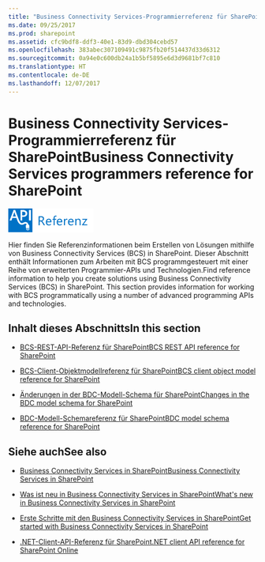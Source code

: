 ```yaml
---
title: "Business Connectivity Services-Programmierreferenz für SharePoint"
ms.date: 09/25/2017
ms.prod: sharepoint
ms.assetid: cfc9bdf8-ddf3-40e1-83d9-dbd304cebd57
ms.openlocfilehash: 383abec307109491c9875fb20f514437d33d6312
ms.sourcegitcommit: 0a94e0c600db24a1b5bf5895e6d3d9681bf7c810
ms.translationtype: HT
ms.contentlocale: de-DE
ms.lasthandoff: 12/07/2017
---
```

# <a name="business-connectivity-services-programmers-reference-for-sharepoint"></a><span data-ttu-id="4dfc8-102">Business Connectivity Services-Programmierreferenz für SharePoint</span><span class="sxs-lookup"><span data-stu-id="4dfc8-102">Business Connectivity Services programmers reference for SharePoint</span></span>

  
    
    
![Klassenbibliotheken und -verweise](../images/mod_icon_badge_reference.png)
  
    
    

  
    
    

  
    
    
<span data-ttu-id="4dfc8-p101">Hier finden Sie Referenzinformationen beim Erstellen von Lösungen mithilfe von Business Connectivity Services (BCS) in SharePoint. Dieser Abschnitt enthält Informationen zum Arbeiten mit BCS programmgesteuert mit einer Reihe von erweiterten Programmier-APIs und Technologien.</span><span class="sxs-lookup"><span data-stu-id="4dfc8-p101">Find reference information to help you create solutions using Business Connectivity Services (BCS) in SharePoint. This section provides information for working with BCS programmatically using a number of advanced programming APIs and technologies.</span></span>
  
    
    


## <a name="in-this-section"></a><span data-ttu-id="4dfc8-106">Inhalt dieses Abschnitts</span><span class="sxs-lookup"><span data-stu-id="4dfc8-106">In this section</span></span>


-  [<span data-ttu-id="4dfc8-107">BCS-REST-API-Referenz für SharePoint</span><span class="sxs-lookup"><span data-stu-id="4dfc8-107">BCS REST API reference for SharePoint</span></span>](bcs-rest-api-reference-for-sharepoint.md)
    
  
-  [<span data-ttu-id="4dfc8-108">BCS-Client-Objektmodellreferenz für SharePoint</span><span class="sxs-lookup"><span data-stu-id="4dfc8-108">BCS client object model reference for SharePoint</span></span>](bcs-client-object-model-reference-for-sharepoint.md)
    
  
-  [<span data-ttu-id="4dfc8-109">Änderungen in der BDC-Modell-Schema für SharePoint</span><span class="sxs-lookup"><span data-stu-id="4dfc8-109">Changes in the BDC model schema for SharePoint</span></span>](changes-in-the-bdc-model-schema-for-sharepoint.md)
    
  
-  [<span data-ttu-id="4dfc8-110">BDC-Modell-Schemareferenz für SharePoint</span><span class="sxs-lookup"><span data-stu-id="4dfc8-110">BDC model schema reference for SharePoint</span></span>](bdc-model-schema-reference-for-sharepoint.md)
    
  

## <a name="see-also"></a><span data-ttu-id="4dfc8-111">Siehe auch</span><span class="sxs-lookup"><span data-stu-id="4dfc8-111">See also</span></span>


-  [<span data-ttu-id="4dfc8-112">Business Connectivity Services in SharePoint</span><span class="sxs-lookup"><span data-stu-id="4dfc8-112">Business Connectivity Services in SharePoint</span></span>](business-connectivity-services-in-sharepoint.md)
    
  
-  [<span data-ttu-id="4dfc8-113">Was ist neu in Business Connectivity Services in SharePoint</span><span class="sxs-lookup"><span data-stu-id="4dfc8-113">What's new in Business Connectivity Services in SharePoint</span></span>](what-s-new-in-business-connectivity-services-in-sharepoint.md)
    
  
-  [<span data-ttu-id="4dfc8-114">Erste Schritte mit den Business Connectivity Services in SharePoint</span><span class="sxs-lookup"><span data-stu-id="4dfc8-114">Get started with Business Connectivity Services in SharePoint</span></span>](get-started-with-business-connectivity-services-in-sharepoint.md)
    
  
-  [<span data-ttu-id="4dfc8-115">.NET-Client-API-Referenz für SharePoint</span><span class="sxs-lookup"><span data-stu-id="4dfc8-115">.NET client API reference for SharePoint Online</span></span>](http://msdn.microsoft.com/library/88e5e1b9-eab2-4f3b-a3f2-75c96b86f1f4%28Office.15%29.aspx)
    
  

  
    
    

